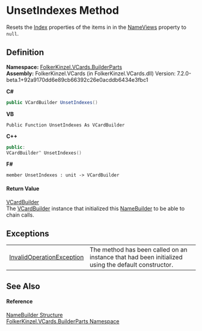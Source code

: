# UnsetIndexes Method


Resets the <a href="70c82664-4c95-c20f-f819-7fba4087eead.md">Index</a> properties of the items in in the <a href="d8d2eed8-2896-799e-2efc-3c405ec62b70.md">NameViews</a> property to `null`.



## Definition
**Namespace:** <a href="30716183-7f69-ceb8-b5fe-4d9f23e7fd2b.md">FolkerKinzel.VCards.BuilderParts</a>  
**Assembly:** FolkerKinzel.VCards (in FolkerKinzel.VCards.dll) Version: 7.2.0-beta.1+92a9170dd6e89cb66392c26e0acddb6434e3fbc1

**C#**
``` C#
public VCardBuilder UnsetIndexes()
```
**VB**
``` VB
Public Function UnsetIndexes As VCardBuilder
```
**C++**
``` C++
public:
VCardBuilder^ UnsetIndexes()
```
**F#**
``` F#
member UnsetIndexes : unit -> VCardBuilder 
```



#### Return Value
<a href="4254b25b-c39b-3224-d22e-0072642cabb3.md">VCardBuilder</a>  
The <a href="4254b25b-c39b-3224-d22e-0072642cabb3.md">VCardBuilder</a> instance that initialized this <a href="8aff507c-c7cd-5e33-59aa-8d4b140efaf7.md">NameBuilder</a> to be able to chain calls.

## Exceptions
<table>
<tr>
<td><a href="https://learn.microsoft.com/dotnet/api/system.invalidoperationexception" target="_blank" rel="noopener noreferrer">InvalidOperationException</a></td>
<td>The method has been called on an instance that had been initialized using the default constructor.</td></tr>
</table>

## See Also


#### Reference
<a href="8aff507c-c7cd-5e33-59aa-8d4b140efaf7.md">NameBuilder Structure</a>  
<a href="30716183-7f69-ceb8-b5fe-4d9f23e7fd2b.md">FolkerKinzel.VCards.BuilderParts Namespace</a>  

